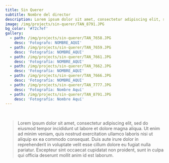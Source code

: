 ```yaml
---
title: Sin Querer
subtitle: Nombre del director
description: Lorem ipsum dolor sit amet, consectetur adipiscing elit, sed do eiusmod tempor incididunt ut labore et dolore magna aliqua.
image: /img/projects/sin-querer/TAN_8791.JPG
bg_color: '#72c7ef'
gallery:
  - path: /img/projects/sin-querer/TAN_7658.JPG
    desc: 'Fotografo: NOMBRE_AQUI'
  - path: /img/projects/sin-querer/TAN_7659.JPG
    desc: 'Fotografía: NOMBRE_AQUI'
  - path: /img/projects/sin-querer/TAN_7661.JPG
    desc: 'Fotografía: NOMBRE_AQUI'
  - path: /img/projects/sin-querer/TAN_7662.JPG
    desc: 'Fotografía: NOMBRE_AQUI'
  - path: /img/projects/sin-querer/TAN_7666.JPG
    desc: 'Fotografía: NOMBRE_AQUI'
  - path: /img/projects/sin-querer/TAN_7777.JPG
    desc: 'Fotografía: Nombre Aquí'
  - path: /img/projects/sin-querer/TAN_8791.JPG
    desc: 'Fotografía: Nombre Aquí'
---
```


&nbsp;

> Lorem ipsum dolor sit amet, consectetur adipiscing elit, sed do eiusmod tempor incididunt ut labore et dolore magna aliqua. Ut enim ad minim veniam, quis nostrud exercitation ullamco laboris nisi ut aliquip ex ea commodo consequat. Duis aute irure dolor in reprehenderit in voluptate velit esse cillum dolore eu fugiat nulla pariatur. Excepteur sint occaecat cupidatat non proident, sunt in culpa qui officia deserunt mollit anim id est laborum.
